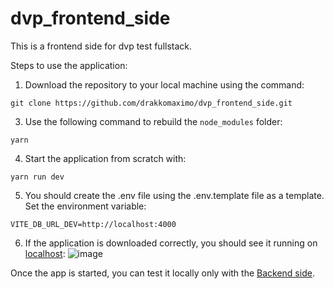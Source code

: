 # dvp_frontend_side
This is a frontend side for dvp test fullstack.

Steps to use the application:

1) Download the repository to your local machine using the command:
```
git clone https://github.com/drakkomaximo/dvp_frontend_side.git
```
3) Use the following command to rebuild the `node_modules` folder:
```
yarn
```
4) Start the application from scratch with:
```
yarn run dev
```
5) You should create the .env file using the .env.template file as a template. Set the environment variable:
```
VITE_DB_URL_DEV=http://localhost:4000
```
6) If the application is downloaded correctly, you should see it running on [localhost](http://localhost:5173/):
![image](https://github.com/drakkomaximo/dvp_frontend_side/assets/57687342/a790184b-8f48-4b98-a67a-4b6caa459cca)

Once the app is started, you can test it locally only with the [Backend side](https://github.com/drakkomaximo/dvp_backend_side).
